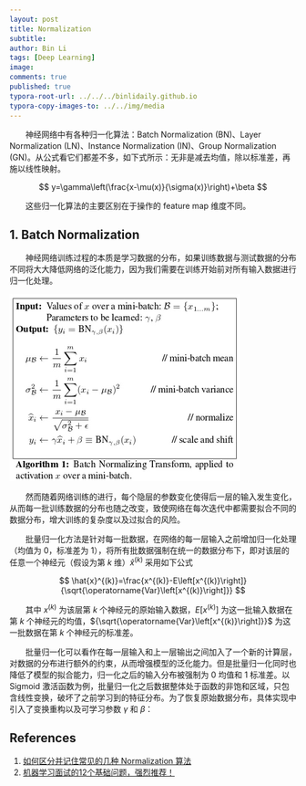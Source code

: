 ```yaml
---
layout: post
title: Normalization
subtitle:
author: Bin Li
tags: [Deep Learning]
image: 
comments: true
published: true
typora-root-url: ../../../binlidaily.github.io
typora-copy-images-to: ../../img/media
---
```


　　神经网络中有各种归一化算法：Batch Normalization (BN)、Layer Normalization (LN)、Instance Normalization (IN)、Group Normalization (GN)。从公式看它们都差不多，如下式所示：无非是减去均值，除以标准差，再施以线性映射。

$$
y=\gamma\left(\frac{x-\mu(x)}{\sigma(x)}\right)+\beta
$$

　　这些归一化算法的主要区别在于操作的 feature map 维度不同。

## 1. Batch Normalization
　　神经网络训练过程的本质是学习数据的分布，如果训练数据与测试数据的分布不同将大大降低网络的泛化能力，因为我们需要在训练开始前对所有输入数据进行归一化处理。

![](/img/media/15788098873836.jpg)

　　然而随着网络训练的进行，每个隐层的参数变化使得后一层的输入发生变化，从而每一批训练数据的分布也随之改变，致使网络在每次迭代中都需要拟合不同的数据分布，增大训练的复杂度以及过拟合的风险。

　　批量归一化方法是针对每一批数据，在网络的每一层输入之前增加归一化处理（均值为 0，标准差为 1），将所有批数据强制在统一的数据分布下，即对该层的任意一个神经元（假设为第 $k$ 维）$\hat{x}^{(k)}$ 采用如下公式

$$
\hat{x}^{(k)}=\frac{x^{(k)}-E\left[x^{(k)}\right]}{\sqrt{\operatorname{Var}\left[x^{(k)}\right]}}
$$

　　其中 $x^{(k)}$ 为该层第 $k$ 个神经元的原始输入数据，$E[x^{(k)}]$ 为这一批输入数据在第 $k$ 个神经元的均值，${\sqrt{\operatorname{Var}\left[x^{(k)}\right]}}$ 为这一批数据在第 $k$ 个神经元的标准差。

　　批量归一化可以看作在每一层输入和上一层输出之间加入了一个新的计算层，对数据的分布进行额外的约束，从而增强模型的泛化能力。但是批量归一化同时也降低了模型的拟合能力，归一化之后的输入分布被强制为 0 均值和 1 标准差。以 Sigmoid 激活函数为例，批量归一化之后数据整体处于函数的非饱和区域，只包含线性变换，破坏了之前学习到的特征分布。为了恢复原始数据分布，具体实现中引入了变换重构以及可学习参数 $\gamma$ 和 $\beta$：

## References
1. [如何区分并记住常见的几种 Normalization 算法](http://www.tensorinfinity.com/paper_184.html)
2. [机器学习面试的12个基础问题，强烈推荐！](https://mp.weixin.qq.com/s/_jyIhPPBg82f5U6fp1vEig)

